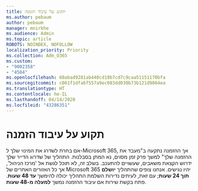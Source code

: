 ```yaml
---
title: תקוע על עיבוד הזמנה
ms.author: pebaum
author: pebaum
manager: mnirkhe
ms.audience: Admin
ms.topic: article
ROBOTS: NOINDEX, NOFOLLOW
localization_priority: Priority
ms.collection: Adm_O365
ms.custom:
- "9002358"
- "4584"
ms.openlocfilehash: 60abad9281ab440cd19b7cd7c9caa51151170bfa
ms.sourcegitcommit: c061f1dfa6f557a9ec083dd030b73b121d9864ea
ms.translationtype: HT
ms.contentlocale: he-IL
ms.lasthandoff: 04/14/2020
ms.locfileid: "43286351"
---
```

# <a name="stuck-on-processing-order"></a>תקוע על עיבוד הזמנה

אם בחרת לשדרג את המינוי שלך ל-Microsoft 365, אך ההזמנה נתקעה ב"מעבד את ההזמנה שלך" למשך פרק זמן מסוים, נא המתן בסבלנות. התהליך של שדרוג הדייר שלך ידרוש הקצאת משאבים, שעשויים להתעכב. בשלב זה, לא תוכל לגשת אל 'מרכז הניהול', אך כל האזורים האחרים של Microsoft 365 יהיו נגישים. אנחנו צופים שהתהליך **יושלם תוך 24 שעות**; עם זאת, לעיתים נדירות השלמת התהליך יכולה להימשך **עד 48 שעות**. פתח בקשת שירות אם עיבוד ההזמנה נמשך **למעלה מ-48 שעות**.
